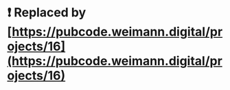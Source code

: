 # ❗ Replaced by [https://pubcode.weimann.digital/projects/16](https://pubcode.weimann.digital/projects/16)
